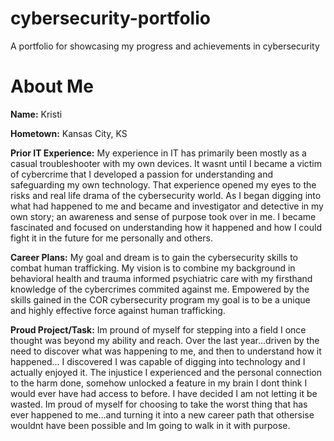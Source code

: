 # cybersecurity-portfolio
A portfolio for showcasing my progress and achievements in cybersecurity
# About Me


**Name:** Kristi


**Hometown:** Kansas City, KS


**Prior IT Experience:** My experience in IT has primarily been mostly as a casual troubleshooter with my own devices.  It wasnt until I became a victim of cybercrime that I developed a passion for understanding and safeguarding my own technology. That experience opened my eyes to the risks and real life drama of the cybersecurity world.  As I began digging into what had happened to me and became and investigator and detective in my own story; an awareness and sense of purpose took over in me.  I became fascinated and focused on understanding how it happened and how I could fight it in the future for me personally and others.


**Career Plans:** My goal and dream is to gain the cybersecurity skills to combat human trafficking.  My vision is to combine my background in behavioral health and trauma informed psychiatric care with my firsthand knowledge of the cybercrimes commited against me. Empowered by the skills gained in the COR cybersecurity program my goal is to be a unique and highly effective force against human trafficking.


**Proud Project/Task:** Im pround of myself for stepping into a field I once thought was beyond my ability and reach.  Over the last year...driven by the need to discover what was happening to me, and then to understand how it happened...  I discovered I was capable of digging into technology and I actually enjoyed it.  The injustice I experienced and the personal connection to the harm done, somehow unlocked a feature in my brain I dont think I would ever have had access to before. I have decided I am not letting it be wasted. Im proud of myself for choosing to take the worst thing that has ever happened to me...and turning it into a new career path that othersise wouldnt have been possible and Im going to walk in it with purpose.

